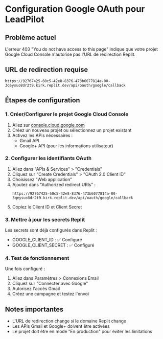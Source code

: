 # Configuration Google OAuth pour LeadPilot

## Problème actuel
L'erreur 403 "You do not have access to this page" indique que votre projet Google Cloud Console n'autorise pas l'URL de redirection Replit.

## URL de redirection requise
```
https://92767425-60c5-42e8-8376-473b6077814a-00-3qeysuo8dr2t9.kirk.replit.dev/api/oauth/google/callback
```

## Étapes de configuration

### 1. Créer/Configurer le projet Google Cloud Console

1. Allez sur [console.cloud.google.com](https://console.cloud.google.com)
2. Créez un nouveau projet ou sélectionnez un projet existant
3. Activez les APIs nécessaires :
   - Gmail API
   - Google+ API (pour les informations utilisateur)

### 2. Configurer les identifiants OAuth

1. Allez dans "APIs & Services" > "Credentials"
2. Cliquez sur "Create Credentials" > "OAuth 2.0 Client ID"
3. Choisissez "Web application"
4. Ajoutez dans "Authorized redirect URIs" :
   ```
   https://92767425-60c5-42e8-8376-473b6077814a-00-3qeysuo8dr2t9.kirk.replit.dev/api/oauth/google/callback
   ```
5. Copiez le Client ID et Client Secret

### 3. Mettre à jour les secrets Replit

Les secrets sont déjà configurés dans Replit :
- GOOGLE_CLIENT_ID : ✅ Configuré
- GOOGLE_CLIENT_SECRET : ✅ Configuré

### 4. Test de fonctionnement

Une fois configuré :
1. Allez dans Paramètres > Connexions Email
2. Cliquez sur "Connecter avec Google"
3. Autorisez l'accès Gmail
4. Créez une campagne et testez l'envoi

## Notes importantes

- L'URL de redirection change si le domaine Replit change
- Les APIs Gmail et Google+ doivent être activées
- Le projet doit être en mode "En production" pour éviter les limitations